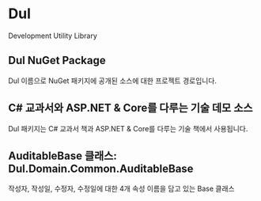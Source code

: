 # Dul
Development Utility Library

## Dul NuGet Package

Dul 이름으로 NuGet 패키지에 공개된 소스에 대한 프로젝트 경로입니다.

## C# 교과서와 ASP.NET & Core를 다루는 기술 데모 소스

Dul 패키지는 C# 교과서 책과 ASP.NET & Core를 다루는 기술 책에서 사용됩니다.



## AuditableBase 클래스: Dul.Domain.Common.AuditableBase

작성자, 작성일, 수정자, 수정일에 대한 4개 속성 이름을 담고 있는 Base 클래스

